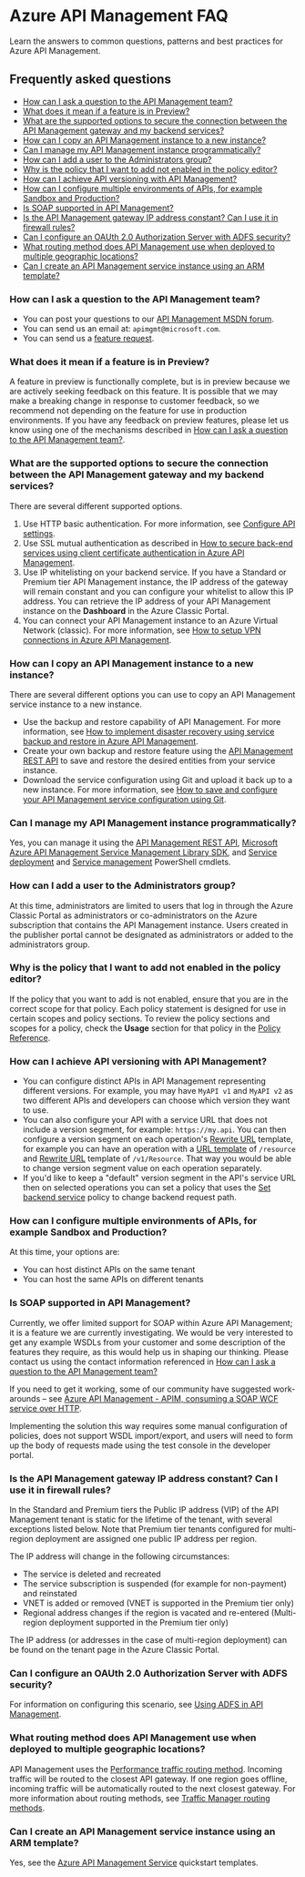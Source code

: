 <properties 
	pageTitle="Azure API Management FAQ | Microsoft Azure" 
	description="Learn the answers to common questions, patterns and best practices for Azure API Management." 
	services="api-management" 
	documentationCenter="" 
	authors="steved0x" 
	manager="douge" 
	editor=""/>

<tags 
	ms.service="api-management" 
	ms.workload="mobile" 
	ms.tgt_pltfrm="na" 
	ms.devlang="na" 
	ms.topic="article" 
	ms.date="04/28/2016" 
	ms.author="sdanie"/>

# Azure API Management FAQ

Learn the answers to common questions, patterns and best practices for Azure API Management.

## Frequently asked questions

-	[How can I ask a question to the API Management team?](#how-can-i-ask-a-question-to-the-api-management-team)
-	[What does it mean if a feature is in Preview?](#what-does-it-mean-if-a-feature-is-in-preview)
-	[What are the supported options to secure the connection between the API Management gateway and my backend services?](#what-are-the-supported-options-to-secure-the-connection-between-the-api-management-gateway-and-my-backend-services)
-	[How can I copy an API Management instance to a new instance?](#how-can-i-copy-an-api-management-instance-to-a-new-instance)
-	[Can I manage my API Management instance programmatically?](#can-i-manage-my-api-management-instance-programmatically)
-	[How can I add a user to the Administrators group?](#how-can-i-add-a-user-to-the-administrators-group)
-	[Why is the policy that I want to add not enabled in the policy editor?](#why-is-the-policy-that-i-want-to-add-not-enabled-in-the-policy-editor)
-	[How can I achieve API versioning with API Management?](#how-can-i-achieve-api-versioning-with-api-management)
-	[How can I configure multiple environments of APIs, for example Sandbox and Production?](#how-can-i-configure-multiple-environments-of-apis-for-example-sandbox-and-production)
-	[Is SOAP supported in API Management?](#is-soap-supported-in-api-management)
-	[Is the API Management gateway IP address constant? Can I use it in firewall rules?](#is-the-api-management-gateway-ip-address-constant-can-i-use-it-in-firewall-rules)
-	[Can I configure an OAUth 2.0 Authorization Server with ADFS security?](#can-i-configure-an-oauth-20-authorization-server-with-adfs-security)
-	[What routing method does API Management use when deployed to multiple geographic locations?](#what-routing-method-does-api-management-use-when-deployed-to-multiple-geographic-locations)
-	[Can I create an API Management service instance using an ARM template?](#can-i-create-an-api-management-service-instance-using-an-arm-template)



### How can I ask a question to the API Management team?

-	You can post your questions to our [API Management MSDN forum](https://social.msdn.microsoft.com/forums/azure/home?forum=azureapimgmt).
-	You can send us an email at: `apimgmt@microsoft.com`.
-	You can send us a [feature request](https://feedback.azure.com/forums/248703-api-management).

### What does it mean if a feature is in Preview?

A feature in preview is functionally complete, but is in preview because we are actively seeking feedback on this feature. It is possible that we may make a breaking change in response to customer feedback, so we recommend not depending on the feature for use in production environments. If you have any feedback on preview features, please let us know using one of the mechanisms described in [How can I ask a question to the API Management team?](#how-can-i-ask-a-question-to-the-api-management-team).

### What are the supported options to secure the connection between the API Management gateway and my backend services?

There are several different supported options.

1. Use HTTP basic authentication. For more information, see [Configure API settings](api-management-howto-create-apis.md#configure-api-settings).
2. Use SSL mutual authentication as described in [How to secure back-end services using client certificate authentication in Azure API Management](api-management-howto-mutual-certificates.md).
3. Use IP whitelisting on your backend service. If you have a Standard or Premium tier API Management instance, the IP address of the gateway will remain constant and you can configure your whitelist to allow this IP address. You can retrieve the IP address of your API Management instance on the **Dashboard** in the Azure Classic Portal.
4. You can connect your API Management instance to an Azure Virtual Network (classic). For more information, see [How to setup VPN connections in Azure API Management](api-management-howto-setup-vpn.md).

### How can I copy an API Management instance to a new instance?

There are several different options you can use to copy an API Management service instance to a new instance.

-	Use the backup and restore capability of API Management. For more information, see [How to implement disaster recovery using service backup and restore in Azure API Management](api-management-howto-disaster-recovery-backup-restore.md).
-	Create your own backup and restore feature using the [API Management REST API](https://msdn.microsoft.com/library/azure/dn776326.aspx) to save and restore the desired entities from your service instance.
-	Download the service configuration using Git and upload it back up to a new instance. For more information, see [How to save and configure your API Management service configuration using Git](api-management-configuration-repository-git.md).

### Can I manage my API Management instance programmatically?

Yes, you can manage it using the [API Management REST API](https://msdn.microsoft.com/library/azure/dn776326.aspx), [Microsoft Azure API Management Service Management Library SDK](http://aka.ms/apimsdk), and [Service deployment](https://msdn.microsoft.com/library/mt619282.aspx) and [Service management](https://msdn.microsoft.com/library/mt613507.aspx) PowerShell cmdlets.

### How can I add a user to the Administrators group?

At this time, administrators are limited to users that log in through the Azure Classic Portal as administrators or co-administrators on the Azure subscription that contains the API Management instance. Users created in the publisher portal cannot be designated as administrators or added to the administrators group.


### Why is the policy that I want to add not enabled in the policy editor?

If the policy that you want to add is not enabled, ensure that you are in the correct scope for that policy. Each policy statement is designed for use in certain scopes and policy sections. To review the policy sections and scopes for a policy, check the **Usage** section for that policy in the [Policy Reference](https://msdn.microsoft.com/library/azure/dn894080.aspx).


### How can I achieve API versioning with API Management?

-	You can configure distinct APIs in API Management representing different versions. For example, you may have `MyAPI v1` and `MyAPI v2` as two different APIs and developers can choose which version they want to use.
-	You can also configure your API with a service URL that does not include a version segment, for example: `https://my.api`. You can then configure a version segment on each operation's [Rewrite URL](https://msdn.microsoft.com/library/azure/dn894083.aspx#RewriteURL) template, for example you can have an operation with a [URL template](api-management-howto-add-operations.md#url-template) of `/resource` and [Rewrite URL](api-management-howto-add-operations.md#rewrite-url-template) template of `/v1/Resource`. That way you would be able to change version segment value on each operation separately.
-	If you'd like to keep a "default" version segment in the API's service URL then on selected operations you can set a policy that uses the [Set backend service](https://msdn.microsoft.com/library/azure/dn894083.aspx#SetBackendService) policy to change backend request path.

### How can I configure multiple environments of APIs, for example Sandbox and Production?

At this time, your options are:

-	You can host distinct APIs on the same tenant
-	You can host the same APIs on different tenants

### Is SOAP supported in API Management?

Currently, we offer limited support for SOAP within Azure API Management; it is a feature we are currently investigating. We would be very interested to get any example WSDLs from your customer and some description of the features they require, as this would help us in shaping our thinking. Please contact us using the contact information referenced in [How can I ask a question to the API Management team?](#how-can-i-ask-a-question-to-the-api-management-team)

If you need to get it working, some of our community have suggested work-arounds – see [Azure API Management - APIM, consuming a SOAP WCF service over HTTP](http://mostlydotnetdev.blogspot.com/2015/03/azure-api-management-apim-consuming.html).

Implementing the solution this way requires some manual configuration of policies, does not support WSDL import/export, and users will need to form up the body of requests made using the test console in the developer portal.

### Is the API Management gateway IP address constant? Can I use it in firewall rules?

In the Standard and Premium tiers the Public IP address (VIP) of the  API Management tenant is static for the lifetime of the tenant, with several  exceptions listed below. Note that Premium tier tenants configured for multi-region deployment are assigned one public IP address per region. 

The IP address will change in the following circumstances:

-	The service is deleted and recreated
-	The service subscription is suspended (for example for non-payment) and reinstated
-	VNET is added or removed (VNET is supported in the Premium tier only)
-	Regional address changes if the region is vacated and re-entered (Multi-region deployment supported in the Premium tier only)

The IP address (or addresses in the case of multi-region deployment) can be found on the tenant page in the Azure Classic Portal.

### Can I configure an OAUth 2.0 Authorization Server with ADFS security?

For information on configuring this scenario, see [Using ADFS in API Management](https://phvbaars.wordpress.com/2016/02/06/using-adfs-in-api-management/).

### What routing method does API Management use when deployed to multiple geographic locations? 

API Management uses the [Performance traffic routing method](../traffic-manager/traffic-manager-routing-methods.md#performance-traffic-routing-method). Incoming traffic will be routed to the closest API gateway. If one region goes offline, incoming traffic will be automatically routed to the next closest gateway. For more information about routing methods, see [Traffic Manager routing methods](../traffic-manager/traffic-manager-routing-methods.md).

### Can I create an API Management service instance using an ARM template?

Yes, see the [Azure API Management Service](http://aka.ms/apimtemplate) quickstart templates.
